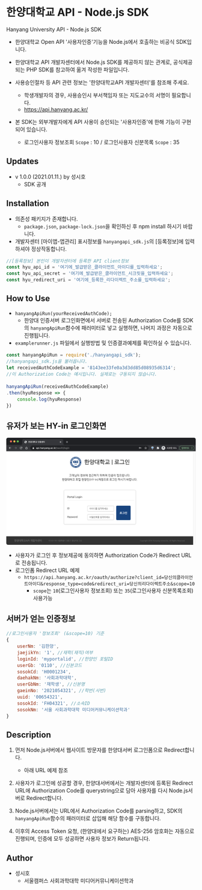 # 한양대학교 API - Node.js SDK

Hanyang University API - Node.js SDK
- 한양대학교 Open API '사용자인증'기능을 Node.js에서 호출하는 비공식 SDK입니다.

- 한양대학교 API 개발자센터에서 Node.js SDK를 제공하지 않는 관계로,
  공식제공되는 PHP SDK를 참고하여 옮겨 작성한 파일입니다.
- 사용승인절차 등 API 관련 정보는 '한양대학교API 개발자센터'를 참조해 주세요.
  - 학생개발자의 경우, 사용승인시 부서책임자 또는 지도교수의 서명이 필요합니다.
  - https://api.hanyang.ac.kr/
- 본 SDK는 외부개발자에게 API 사용이 승인되는 '사용자인증'에 한해 기능이 구현되어 있습니다.
  - 로그인사용자 정보조회 `Scope` : 10 / 로그인사용자 신분목록 `Scope` : 35

## Updates
- v 1.0.0 (2021.01.11.) by 성시호
  - SDK 공개

## Installation
* 의존성 패키지가 존재합니다.
  * `package.json`, `package-lock.json`을 확인하신 후
  npm install 하시기 바랍니다.
* 개발자센터 [마이앱-앱관리] 표시정보를 `hanyangapi_sdk.js`의 [등록정보]에 입력하셔야 정상작동합니다.
``` js
//[등록정보] 본인이 개발자센터에 등록한 API client정보
const hyu_api_id = '여기에_발급받은_클라이언트_아이디를_입력하세요';
const hyu_api_secret = '여기에_발급받은_클라이언트_시크릿을_입력하세요';
const hyu_redirect_uri = '여기에_등록한_리다이렉트_주소를_입력하세요';
```

## How to Use
- `hanyangApiRun(yourReceivedAuthCode);`
  - 한양대 인증서버 로그인화면에서 서버로 전송된 Authorization Code를 SDK의
  `hanyangApiRun`함수에 패러미터로 넣고 실행하면, 나머지 과정은 자동으로 진행됩니다.
- `examplerunner.js` 파일에서 실행방법 및 인증결과예제를 확인하실 수 있습니다.
``` js
const hanyangApiRun = require('./hanyangapi_sdk');
//hanyangapi_sdk.js을 불러옵니다.
let receivedAuthCodeExample = '8143ee33fe0a3d3dd85d08935d6314';
//이 Authorization Code는 예시입니다. 실제로는 구동되지 않습니다.

hanyangApiRun(receivedAuthCodeExample)
.then(hyuResponse => {
    console.log(hyuResponse)
})
```

## 유저가 보는 HY-in 로그인화면
![user_login_form](./img/user_login_form.png)
- 사용자가 로그인 후 정보제공에 동의하면 Authorization Code가 Redirect URL로 전송됩니다.
- 로그인폼 Redirect URL 예제
  - `https://api.hanyang.ac.kr/oauth/authorize?client_id=당신의클라이언트아이디&response_type=code&redirect_uri=당신의리다이렉트주소&scope=10`
    -  `scope`는 `10`(로그인사용자 정보조회) 또는 `35`(로그인사용자 신분목록조회) 사용가능
  
## 서버가 얻는 인증정보
``` js
//로그인사용자 '정보조회' (&scope=10) 기준
{
    userNm: '김한양',
    jaejikYn: '1', //재학(재직)여부
    loginId: 'myportalid', //한양인 포털ID
    userGb: '0110', //신분코드
    sosokCd: 'H0001234',
    daehakNm: '사회과학대학', 
    userGbNm: '재학생', //신분명
    gaeinNo: '2021054321', //학번(사번)
    uuid: '00654321',
    sosokId: 'FH04321', //소속ID
    sosokNm: '서울 사회과학대학 미디어커뮤니케이션학과'
}
```

## Description
1. 먼저 Node.js서버에서 웹사이트 방문자를 한양대서버 로그인폼으로 Redirect합니다.
   * 아래 URL 예제 참조

2. 사용자가 로그인에 성공할 경우, 한양대서버에서는 개발자센터에 등록된 Redirect URL에 Authorization Code를 querystring으로 담아 사용자를 다시 Node.js서버로 Redirect합니다.

3. Node.js서버에서는 URL에서 Authorization Code를 parsing하고, SDK의 `hanyangApiRun`함수의 패러미터로 삽입해 해당 함수를 구동합니다.

4. 이후의 Access Token 요청, (한양대에서 요구하는) AES-256 암호화는 자동으로 진행되며, 인증에 모두 성공하면 사용자 정보가 Return됩니다.

## Author

- 성시호
  - 서울캠퍼스 사회과학대학 미디어커뮤니케이션학과